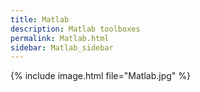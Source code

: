 ```yaml
---
title: Matlab
description: Matlab toolboxes
permalink: Matlab.html
sidebar: Matlab_sidebar
---
```



{% include image.html file="Matlab.jpg" %}


